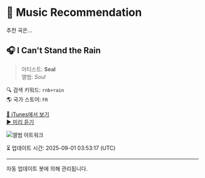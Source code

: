 
# 🎵 Music Recommendation

추천 곡은...

## 🎧 I Can't Stand the Rain  
> 아티스트: **Seal**  
> 앨범: _Soul_  

🔍 검색 키워드: `rnb+rain`  
🌎 국가 스토어: `FR`

[🔗 iTunes에서 보기](https://music.apple.com/fr/album/i-cant-stand-the-rain/294358203?i=294358226&uo=4)  
[▶️ 미리 듣기](https://audio-ssl.itunes.apple.com/itunes-assets/AudioPreview125/v4/76/6c/3a/766c3af2-e4a7-175d-c684-20c7bbd67d0a/mzaf_12369921962868183469.plus.aac.p.m4a)

![앨범 아트워크](https://is1-ssl.mzstatic.com/image/thumb/Music/de/7e/96/mzi.mfedhdnb.jpg/100x100bb.jpg)

⏳ 업데이트 시간: 2025-09-01 03:53:17 (UTC)

---
자동 업데이트 봇에 의해 관리됩니다.
